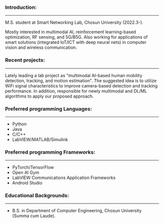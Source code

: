 ### Introduction:

---
M.S. student at Smart Networking Lab, Chosun University (2022.3-).

Mostly interested in multimodal AI, reinforcement learning-based optimization, RF sensing, and 5G/B5G. Also working for applications of smart solutions (integrated IoT/ICT with deep neural nets) in computer vision and wireless communication.

### Recent projects:

---
Lately leading a lab project as "multimodal AI-based human mobility detection, tracking, and motion estimation". The suggested idea is to utilize WiFi signal characteristics to improve camera-based detection and tracking performance. In addition, responsible for newly multimodal and DL/ML algorithms to apply our proposed approach.

### Preferred programming Languages:

---
* Python
* Java
* C/C++
* LabVIEW/MATLAB/Simulink

### Preferred programming Frameworks:

---
* PyTorch/TensorFlow
* Open AI Gym
* LabVIEW Communications Application Frameworks
* Android Studio

### Educational Backgrounds:

---
* B.S. in Department of Computer Engineering, Chosun University (Summa cum Laude).
